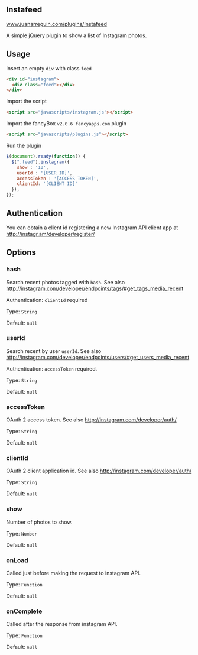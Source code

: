 ## Instafeed

www.juanarreguin.com/plugins/Instafeed


A simple jQuery plugin to show a list of Instagram photos.

## Usage

Insert an empty `div` with class `feed`

```html
<div id="instagram">
  <div class="feed"></div>
</div>
```

Import the script

```html
<script src="javascripts/instagram.js"></script>
```
Import the fancyBox `v2.0.6 fancyapps.com` plugin

```html
<script src="javascripts/plugins.js"></script>
```

Run the plugin

```javascript
$(document).ready(function() {
  $(".feed").instagram({
    show : '10',
    userId : '[USER ID]',
    accessToken : '[ACCESS TOKEN]',
    clientId: '[CLIENT ID]'
  });	     
});

```


## Authentication

You can obtain a client id registering a new Instagram API client app at http://instagr.am/developer/register/

## Options

### hash

Search recent photos tagged with `hash`.
See also http://instagram.com/developer/endpoints/tags/#get_tags_media_recent

Authentication: `clientId` required

Type: `String`

Default: `null`

### userId

Search recent by user `userId`.
See also http://instagram.com/developer/endpoints/users/#get_users_media_recent

Authentication: `accessToken` required.

Type: `String`

Default: `null`

### accessToken

OAuth 2 access token.
See also http://instagram.com/developer/auth/

Type: `String`

Default: `null`

### clientId

OAuth 2 client application id.
See also http://instagram.com/developer/auth/

Type: `String`

Default: `null`

### show

Number of photos to show.

Type: `Number`

Default: `null`

### onLoad

Called just before making the request to instagram API.

Type: `Function`

Default: `null`

### onComplete

Called after the response from instagram API.

Type: `Function`

Default: `null`